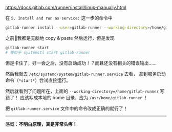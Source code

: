 https://docs.gitlab.com/runner/install/linux-manually.html

在 `5. Install and run as service:` 这一步的命令中

```bash
gitlab-runner install --user=gitlab-runner --working-directory=/home/gitlab-runner
```

之前我都是无脑地 copy & paste 然后运行，但是发现

```bash
gitlab-runner start
# 等价于 systemctl start gitlab-runner
```

但是卡住了，好一会之后，没有启动成功！？而且还没有相关的错误输出……

然后我就去 `/etc/systemd/system/gitlab-runner.service` 去看，
拿到服务启动命令（`*start*`）尝试直接运行。

然后就看到了问题所在，上面的 `--working-directory=/home/gitlab-runner` 写错了！
应该写成本地的 home 目录，应为 `/usr/home/gitlab-runner` ！

把 `gitlab-runner.service` 文件中的命令改成正确的就行了！

---

感慨：**不明白原理，真是非常头疼！**
